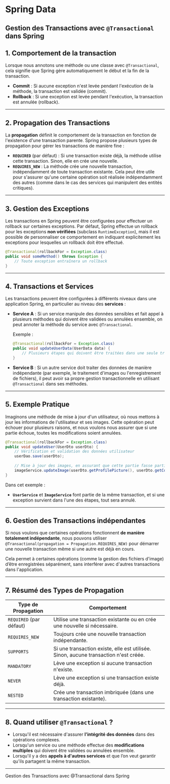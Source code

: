 # Spring Data




## Gestion des Transactions avec `@Transactional` dans Spring

## 1. **Comportement de la transaction**
Lorsque nous annotons une méthode ou une classe avec `@Transactional`, cela signifie que Spring gère automatiquement le début et la fin de la transaction.

- **Commit** : Si aucune exception n'est levée pendant l'exécution de la méthode, la transaction est validée (commit).
- **Rollback** : Si une exception est levée pendant l'exécution, la transaction est annulée (rollback).

---

## 2. **Propagation des Transactions**
La **propagation** définit le comportement de la transaction en fonction de l'existence d'une transaction parente. Spring propose plusieurs types de propagation pour gérer les transactions de manière fine :

- **`REQUIRED`** (par défaut) : Si une transaction existe déjà, la méthode utilise cette transaction. Sinon, elle en crée une nouvelle.
- **`REQUIRES_NEW`** : La méthode crée une nouvelle transaction, indépendamment de toute transaction existante. Cela peut être utile pour s'assurer qu'une certaine opération soit réalisée indépendamment des autres (comme dans le cas des services qui manipulent des entités critiques).

---

## 3. **Gestion des Exceptions**
Les transactions en Spring peuvent être configurées pour effectuer un rollback sur certaines exceptions. Par défaut, Spring effectue un rollback pour les exceptions **non vérifiées** (subclass `RuntimeException`), mais il est possible de personnaliser ce comportement en indiquant explicitement les exceptions pour lesquelles un rollback doit être effectué.

```java
@Transactional(rollbackFor = Exception.class)
public void someMethod() throws Exception {
    // Toute exception entraînera un rollback
}
```

---

## 4. **Transactions et Services**
Les transactions peuvent être configurées à différents niveaux dans une application Spring, en particulier au niveau des **services** :

- **Service A** : Si un service manipule des données sensibles et fait appel à plusieurs méthodes qui doivent être validées ou annulées ensemble, on peut annoter la méthode du service avec `@Transactional`.
  
  Exemple :
  ```java
  @Transactional(rollbackFor = Exception.class)
  public void updateUserData(UserData data) {
      // Plusieurs étapes qui doivent être traitées dans une seule transaction
  }
  ```

- **Service B** : Si un autre service doit traiter des données de manière indépendante (par exemple, le traitement d'images ou l'enregistrement de fichiers), il peut avoir sa propre gestion transactionnelle en utilisant `@Transactional` dans ses méthodes.

---

## 5. **Exemple Pratique**
Imaginons une méthode de mise à jour d'un utilisateur, où nous mettons à jour les informations de l'utilisateur et ses images. Cette opération peut échouer pour plusieurs raisons, et nous voulons nous assurer que si une partie échoue, toutes les modifications soient annulées.

```java
@Transactional(rollbackFor = Exception.class)
public void updateUser(UserDto userDto) {
    // Vérification et validation des données utilisateur
    userDao.save(userDto);
    
    // Mise à jour des images, en assurant que cette partie fasse partie de la même transaction
    imageService.updateImage(userDto.getProfilePicture(), userDto.getCoverPicture());
}
```

Dans cet exemple :
- **`UserService`** et **`ImageService`** font partie de la même transaction, et si une exception survient dans l'une des étapes, tout sera annulé.
  
---

## 6. **Gestion des Transactions indépendantes**
Si nous voulons que certaines opérations fonctionnent **de manière totalement indépendante**, nous pouvons utiliser `@Transactional(propagation = Propagation.REQUIRES_NEW)` pour démarrer une nouvelle transaction même si une autre est déjà en cours.

Cela permet à certaines opérations (comme la gestion des fichiers d'image) d’être enregistrées séparément, sans interférer avec d'autres transactions dans l'application.

---

## 7. **Résumé des Types de Propagation**

| **Type de Propagation** | **Comportement** |
|-------------------------|------------------|
| `REQUIRED` (par défaut)  | Utilise une transaction existante ou en crée une nouvelle si nécessaire. |
| `REQUIRES_NEW`           | Toujours crée une nouvelle transaction indépendante. |
| `SUPPORTS`               | Si une transaction existe, elle est utilisée. Sinon, aucune transaction n'est créée. |
| `MANDATORY`              | Lève une exception si aucune transaction n'existe. |
| `NEVER`                  | Lève une exception si une transaction existe déjà. |
| `NESTED`                 | Crée une transaction imbriquée (dans une transaction existante). |

---

## 8. **Quand utiliser `@Transactional` ?**
- Lorsqu'il est nécessaire d'assurer **l'intégrité des données** dans des opérations complexes.
- Lorsqu'un service ou une méthode effectue des **modifications multiples** qui doivent être validées ou annulées ensemble.
- Lorsqu'il y a des **appels à d'autres services** et que l’on veut garantir qu'ils partagent la même transaction.

---
Gestion des Transactions avec @Transactional dans Spring